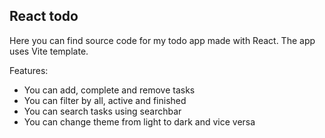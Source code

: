 ## React todo

Here you can find source code for my todo app made with React. The app uses Vite template.

Features:

-   You can add, complete and remove tasks
-   You can filter by all, active and finished
-   You can search tasks using searchbar
-   You can change theme from light to dark and vice versa
